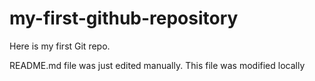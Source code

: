 # my-first-github-repository
Here is my first Git repo.

README.md file was just edited manually. This file was modified locally
